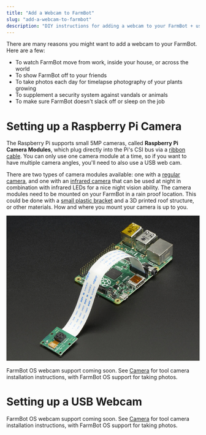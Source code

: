 ```yaml
---
title: "Add a Webcam to FarmBot"
slug: "add-a-webcam-to-farmbot"
description: "DIY instructions for adding a webcam to your FarmBot + usage examples"
---
```


There are many reasons you might want to add a webcam to your FarmBot. Here are a few:
* To watch FarmBot move from work, inside your house, or across the world
* To show FarmBot off to your friends
* To take photos each day for timelapse photography of your plants growing
* To supplement a security system against vandals or animals
* To make sure FarmBot doesn't slack off or sleep on the job

# Setting up a Raspberry Pi Camera

The Raspberry Pi supports small 5MP cameras, called **Raspberry Pi Camera Modules**, which plug directly into the Pi's CSI bus via a [ribbon cable](https://www.adafruit.com/products/2144). You can only use one camera module at a time, so if you want to have multiple camera angles, you'll need to also use a USB web cam.

There are two types of camera modules available: one with a [regular camera](https://www.adafruit.com/products/1367), and one with an [infrared camera](https://www.adafruit.com/products/1567) that can be used at night in combination with infrared LEDs for a nice night vision ability. The camera modules need to be mounted on your FarmBot in a rain proof location. This could be done with a [small plastic bracket](https://www.adafruit.com/products/1434) and a 3D printed roof structure, or other materials. How and where you mount your camera is up to you.

![1367-07.jpg](_images/07.jpg)

FarmBot OS webcam support coming soon. See [Camera](../tools/camera.md) for tool camera installation instructions, with FarmBot OS support for taking photos.

# Setting up a USB Webcam

FarmBot OS webcam support coming soon. See [Camera](../tools/camera.md) for tool camera installation instructions, with FarmBot OS support for taking photos.
